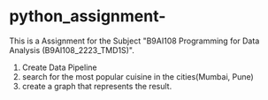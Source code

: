 # python_assignment-
This is a Assignment for the Subject "B9AI108 Programming for Data Analysis (B9AI108_2223_TMD1S)".
1. Create Data Pipeline
2. search for the most popular cuisine in the cities(Mumbai, Pune)
3. create a graph that represents the result.